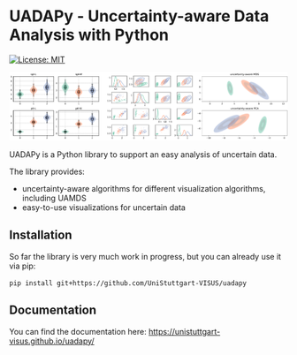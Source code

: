 # UADAPy - Uncertainty-aware Data Analysis with Python
[![License: MIT](https://img.shields.io/badge/License-MIT-yellow.svg)](https://opensource.org/licenses/MIT)

![Alt text](image.png)

UADAPy is a Python library to support an easy analysis of uncertain data.

The library provides:
- uncertainty-aware algorithms for different visualization algorithms, including UAMDS
- easy-to-use visualizations for uncertain data

## Installation
So far the library is very much work in progress, but you can already use it via pip:
```
pip install git+https://github.com/UniStuttgart-VISUS/uadapy
```

## Documentation
You can find the documentation here: https://unistuttgart-visus.github.io/uadapy/
